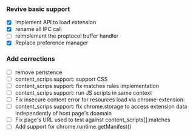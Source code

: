### Revive basic support
-[x] implement API to load extension
-[x] rename all IPC call
-[ ] reimplement the proptocol buffer handler
-[x] Replace preference manager

### Add corrections
-[ ] remove peristence
-[ ] content_scrips support: support CSS
-[ ] content_scrips support: fix matches rules implementation	
-[ ] content_scrips support: run JS scripts in same context
-[ ] Fix insecure content error for resources load via chrome-extension:
-[ ] content_scrips support: fix chrome.storage to access extension data independently of host page's doamain
-[ ] Fix page's URL used to test against content_scripts[].matches
-[ ] Add support for chrome.runtime.getManifest()
